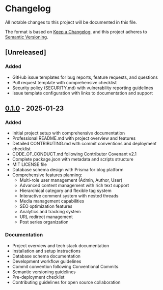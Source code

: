 # Changelog

All notable changes to this project will be documented in this file.

The format is based on [Keep a Changelog](https://keepachangelog.com/en/1.0.0/),
and this project adheres to [Semantic Versioning](https://semver.org/spec/v2.0.0.html).

## [Unreleased]

### Added
- GitHub issue templates for bug reports, feature requests, and questions
- Pull request template with comprehensive checklist
- Security policy (SECURITY.md) with vulnerability reporting guidelines
- Issue template configuration with links to documentation and support

## [0.1.0] - 2025-01-23

### Added
- Initial project setup with comprehensive documentation
- Professional README.md with project overview and features
- Detailed CONTRIBUTING.md with commit conventions and deployment checklist
- CODE_OF_CONDUCT.md following Contributor Covenant v2.1
- Complete package.json with metadata and scripts structure
- MIT LICENSE file
- Database schema design with Prisma for blog platform
- Comprehensive features planning:
  - Multi-role user management (Admin, Author, User)
  - Advanced content management with rich text support
  - Hierarchical category and flexible tag system
  - Interactive comment system with nested threads
  - Media management capabilities
  - SEO optimization features
  - Analytics and tracking system
  - URL redirect management
  - Post series organization

### Documentation
- Project overview and tech stack documentation
- Installation and setup instructions
- Database schema documentation
- Development workflow guidelines
- Commit convention following Conventional Commits
- Semantic versioning guidelines
- Pre-deployment checklist
- Contributing guidelines for open source collaboration

[0.1.0]: https://github.com/liu-purnomo/server.liupurnomo.com/releases/tag/v0.1.0